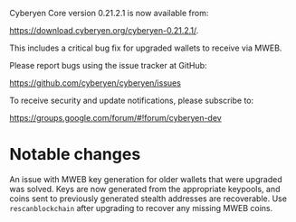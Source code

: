 Cyberyen Core version 0.21.2.1 is now available from:

 <https://download.cyberyen.org/cyberyen-0.21.2.1/>.

This includes a critical bug fix for upgraded wallets to receive via MWEB.

Please report bugs using the issue tracker at GitHub:

  <https://github.com/cyberyen/cyberyen/issues>

To receive security and update notifications, please subscribe to:

  <https://groups.google.com/forum/#!forum/cyberyen-dev>

Notable changes
===============

An issue with MWEB key generation for older wallets that were upgraded was solved.
Keys are now generated from the appropriate keypools, and coins sent to previously generated stealth addresses are recoverable.
Use `rescanblockchain` after upgrading to recover any missing MWEB coins.

